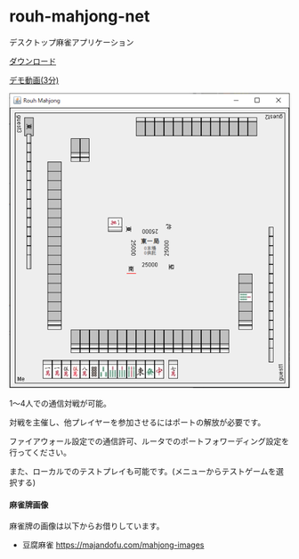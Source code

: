 # rouh-mahjong-net
デスクトップ麻雀アプリケーション

[ダウンロード](https://github.com/rouhjp/rouh-mahjong-net/releases/latest)

[デモ動画(3分)](https://www.youtube.com/watch?v=vlJVwqnqmIM&ab_channel=%E3%82%BD%E3%83%95%E3%83%88%E3%82%A6%E3%82%A7%E3%82%A2%E9%96%8B%E7%99%BA%E5%8B%95%E7%94%BB%E7%BD%AE%E3%81%8D%E5%A0%B4)

![](documents/images/screenshot_1.png)

1～4人での通信対戦が可能。

対戦を主催し、他プレイヤーを参加させるにはポートの解放が必要です。

ファイアウォール設定での通信許可、ルータでのポートフォワーディング設定を行ってください。

また、ローカルでのテストプレイも可能です。(メニューからテストゲームを選択する)

#### 麻雀牌画像

麻雀牌の画像は以下からお借りしています。

 - 豆腐麻雀 https://majandofu.com/mahjong-images
